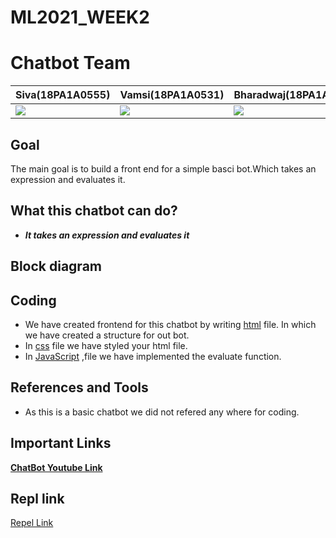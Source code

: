 # ML2021_WEEK2


# Chatbot Team
|**Siva(18PA1A0555)**|**Vamsi(18PA1A0531)**|**Bharadwaj(18PA1A0540)**|
|---|---|---|
![](http://learncodeonline.in/mascot.png)   |  ![](http://learncodeonline.in/mascot.png)|  ![](http://learncodeonline.in/mascot.png)  |

## Goal
The main goal is to build a front end for a simple basci bot.Which takes an expression and evaluates it.

## What this chatbot can do?
- ***It takes an expression and evaluates it*** 
    
## Block diagram


## Coding
- We have created frontend for  this chatbot by writing  [html](http://learncodeonline.in/mascot.png) file. In which we have created a structure for out bot.
- In [css]() file we have styled your html file.
- In [JavaScript]() ,file we have implemented the evaluate function.
    

## References and Tools
- As this is a basic chatbot we did not refered any where for coding.


## Important Links
[**ChatBot Youtube Link**]()


## Repl link
[Repel Link](https://repl.it/@VamsiCheruku/WEEK2#script.js)

